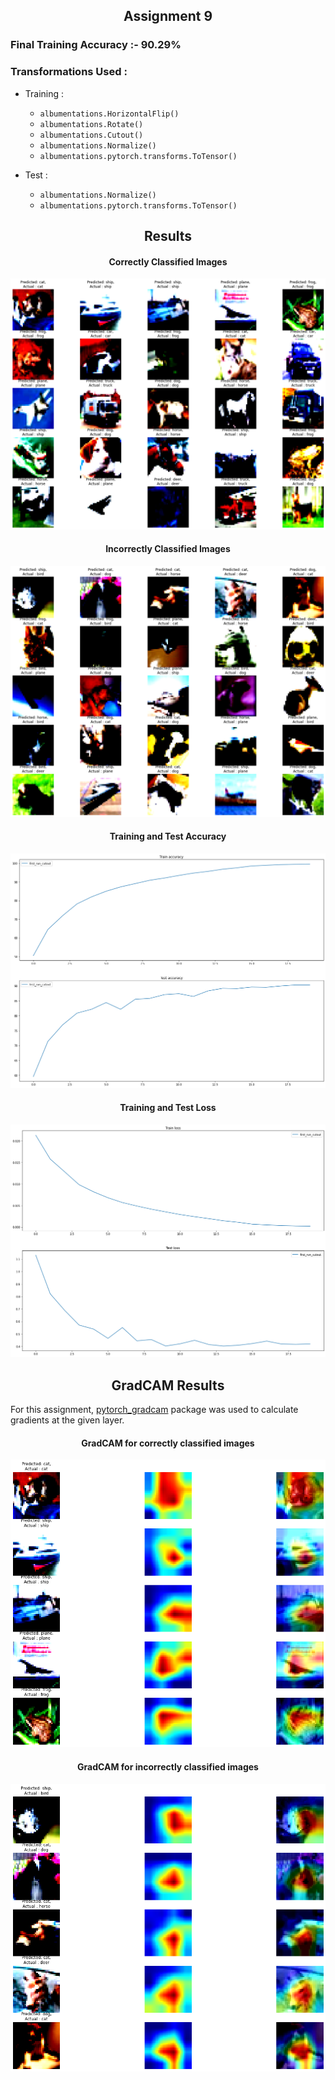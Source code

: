 <h2 align ='center'> Assignment 9 </h2> 

### Final Training Accuracy :- 90.29%

### Transformations Used :
- Training :
    
    -  `albumentations.HorizontalFlip()`
    -  `albumentations.Rotate()`
    -  `albumentations.Cutout()`
    -  `albumentations.Normalize()`
    -  `albumentations.pytorch.transforms.ToTensor()`

- Test :
    -  `albumentations.Normalize()`
    -  `albumentations.pytorch.transforms.ToTensor()`

<h2 align = 'center'> Results </h2>

<h4 align = 'center'>   Correctly Classified Images </h4>

![](images/correctly_classified_images.png)

<h4 align = 'center'>   Incorrectly Classified Images </h4>

![](images/misclassified_images.png)

<h4 align = 'center'>   Training and Test Accuracy </h4>

![](images/summary_plot_for_runs_acc.png)

<h4 align = 'center'>   Training and Test Loss </h4>

![](images/summary_plot_for_runs_loss.png)


<h2 align = 'center'> GradCAM Results </h2>

For this assignment, [pytorch_gradcam](https://pypi.org/project/pytorch-gradcam/) package was used to calculate gradients at the given layer. 


<h4 align = 'center'>   GradCAM for correctly classified images </h4>

![](images/correctly_classified_images_cam.png)


<h4 align = 'center'>   GradCAM for incorrectly classified images </h4>

![](images/misclassified_images_cam.png)